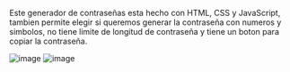 Este generador de contraseñas esta hecho con HTML, CSS y JavaScript, tambien permite elegir si queremos generar la contraseña con numeros y simbolos, no tiene limite de longitud de contraseña y tiene un boton para copiar la contraseña.


![image](https://github.com/macheting/Generador-de-contrase-as-aleatorias-hecho-con-HTML-CSS-y-JavaScript/assets/151371549/00686b2e-f457-480e-ac0b-e1d6bd473c5a)
![image](https://github.com/macheting/Generador-de-contrase-as-aleatorias-hecho-con-HTML-CSS-y-JavaScript/assets/151371549/70c25b9c-e8e3-4b93-aa15-c4d3aa495837)
